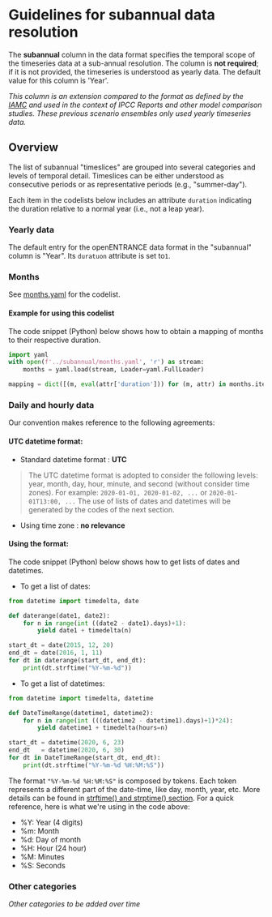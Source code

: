 # Guidelines for subannual data resolution

The **subannual** column in the data format specifies the temporal scope
of the timeseries data at a sub-annual resolution.
The column is **not required**; if it is not provided,
the timeseries is understood as yearly data.
The default value for this column is 'Year'.

*This column is an extension compared to the format as defined by the
[IAMC](http://www.globalchange.umd.edu/iamc/) and used in the context
of IPCC Reports and other model comparison studies.
These previous scenario ensembles only used yearly timeseries data.*

## Overview

The list of subannual "timeslices" are grouped into several categories
and levels of temporal detail.
Timeslices can be either understood as consecutive periods or as
representative periods (e.g., "summer-day").

Each item in the codelists below includes an attribute `duration` indicating
the duration relative to a normal year (i.e., not a leap year).

### Yearly data

The default entry for the openENTRANCE data format in the "subannual" column
is "Year". Its `duratuon` attribute is set to`1`.

### Months

See [months.yaml](months.yaml) for the codelist.

#### Example for using this codelist

The code snippet (Python) below shows how to obtain a mapping of months
to their respective duration.

```python
import yaml
with open(f'../subannual/months.yaml', 'r') as stream:
    months = yaml.load(stream, Loader=yaml.FullLoader)

mapping = dict([(m, eval(attr['duration'])) for (m, attr) in months.items()])
```

### Daily and hourly data
Our convention makes reference to the following agreements:

#### UTC datetime format:
- Standard datetime format     : **UTC**  
> The UTC datetime format is adopted to consider the following levels: year, month, day, hour, minute, and second (without consider time zones).
> For example: `2020-01-01, 2020-01-02, ...` or `2020-01-01T13:00, ...`
> The use of lists of dates and datetimes will be generated by the codes of the next section.
- Using time zone                    : **no relevance**


#### Using the format:

The code snippet (Python) below shows how to get lists of dates and datetimes.

- To get a list of dates:
```python
from datetime import timedelta, date

def daterange(date1, date2):
    for n in range(int ((date2 - date1).days)+1):
        yield date1 + timedelta(n)

start_dt = date(2015, 12, 20)
end_dt = date(2016, 1, 11)
for dt in daterange(start_dt, end_dt):
    print(dt.strftime("%Y-%m-%d"))
```
- To get a list of datetimes:
```python
from datetime import timedelta, datetime

def DateTimeRange(datetime1, datetime2):
    for n in range(int (((datetime2 - datetime1).days)+1)*24):
        yield datetime1 + timedelta(hours=n)

start_dt = datetime(2020, 6, 23)
end_dt   = datetime(2020, 6, 30)
for dt in DateTimeRange(start_dt, end_dt):
    print(dt.strftime("%Y-%m-%d %H:%M:%S"))
```

The format `"%Y-%m-%d %H:%M:%S"` is composed by tokens. Each token represents a different part of the date-time, like day, month, year, etc. More details can be found in [strftime() and strptime() section](https://docs.python.org/3/library/datetime.html).
For a quick reference, here is what we're using in the code above:

- %Y: Year (4 digits)
- %m: Month
- %d: Day of month
- %H: Hour (24 hour)
- %M: Minutes
- %S: Seconds

### Other categories

*Other categories to be added over time*
